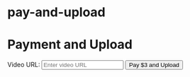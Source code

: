 # pay-and-upload
<!DOCTYPE html> <html lang="en"> <head> <meta charset="UTF-8"> <meta name="viewport" content="width=device-width, initial-scale=1.0"> <title>Payment and Upload</title> </head> <body> <h1>Payment and Upload</h1> <form id="payment-form"> <!-- Other form fields --> <label for="video-url-field">Video URL:</label> <input type="text" id="video-url-field" name="video-url" placeholder="Enter video URL"> <!-- Pay and Upload Button --> <button type="button" id="pay-and-upload-button">Pay $3 and Upload</button> </form> <script> // Function to handle payment processing and navigate to Stripe Checkout function processPaymentAndNavigate() { // Simulate payment processing (once payment is confirmed upload video to watch and earn) // console.log('Processing payment...'); // Simulated payment successful // console.log('Payment successful.'); // Navigate to Stripe Checkout for payment https://buy.stripe.com/3cs3fP0ev64NeE8aEE window.location.href = 'https://buy.stripe.com/3cs3fP0ev64NeE8aEE'; } // Function to handle video upload after payment is confirmed function uploadVideo() { // Get the video URL from the video URL field var videoUrl = document.getElementById('video-url-field').value; // Simulate upload process (upload video to watch and earn) console.log('Uploading video from URL:', videoUrl); console.log('Video uploaded successfully.'); // Navigate to the "watch and earn" page https://a.picoapps.xyz/employee-political window.location.href = 'https://yourwebsite.com/watch-and-earn'; } // Event listener for when the pay $3 and upload button is clicked document.getElementById('pay-and-upload-button').addEventListener('click', function() { // Process payment and navigate to Stripe Checkout processPaymentAndNavigate(); }); // Simulated function to check payment confirmation function checkPaymentConfirmation() { // Simulated check for payment confirmation (upload video to watch and earn) // For demonstration purposes, we'll simulate a confirmation after 3 seconds setTimeout(function() { // Simulated payment confirmed // Proceed with video upload uploadVideo(); }, 3000); // Simulate payment confirmation after 3 seconds } // Call the function to check payment confirmation (upload video to watch and earn) // This function should be called after the user is redirected back to your website from the payment page checkPaymentConfirmation(); </script> </body> </html>
